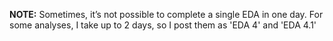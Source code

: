 **NOTE:**
Sometimes, it’s not possible to complete a single EDA in one day. For some analyses, I take up to 2 days, so I post them as 'EDA 4' and 'EDA 4.1'
